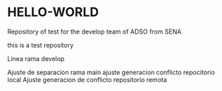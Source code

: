 # HELLO-WORLD
Repository of test for the develop team of ADSO from SENA

this is a test repository


Linea rama develop

Ajuste de separacion rama main
ajuste generacion conflicto repocitorio local
Ajuste generacion de conflicto repositorio remota
